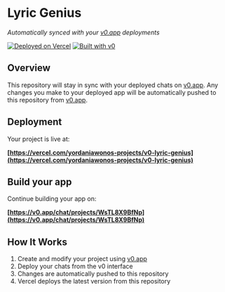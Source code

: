 # Lyric Genius

*Automatically synced with your [v0.app](https://v0.app) deployments*

[![Deployed on Vercel](https://img.shields.io/badge/Deployed%20on-Vercel-black?style=for-the-badge&logo=vercel)](https://vercel.com/yordaniawonos-projects/v0-lyric-genius)
[![Built with v0](https://img.shields.io/badge/Built%20with-v0.app-black?style=for-the-badge)](https://v0.app/chat/projects/WsTL8X9BfNp)

## Overview

This repository will stay in sync with your deployed chats on [v0.app](https://v0.app).
Any changes you make to your deployed app will be automatically pushed to this repository from [v0.app](https://v0.app).

## Deployment

Your project is live at:

**[https://vercel.com/yordaniawonos-projects/v0-lyric-genius](https://vercel.com/yordaniawonos-projects/v0-lyric-genius)**

## Build your app

Continue building your app on:

**[https://v0.app/chat/projects/WsTL8X9BfNp](https://v0.app/chat/projects/WsTL8X9BfNp)**

## How It Works

1. Create and modify your project using [v0.app](https://v0.app)
2. Deploy your chats from the v0 interface
3. Changes are automatically pushed to this repository
4. Vercel deploys the latest version from this repository